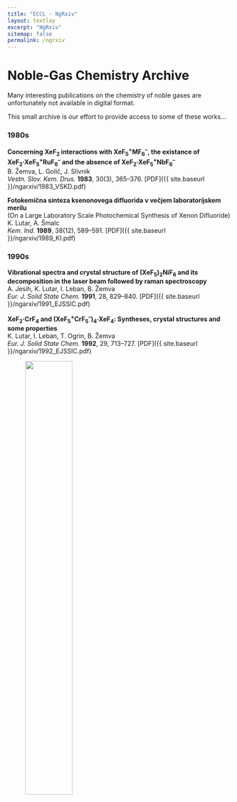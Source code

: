 ```yaml
---
title: "ECCL - NgRxiv"
layout: textlay
excerpt: "NgRxiv"
sitemap: false
permalink: /ngrxiv
---
```


# Noble-Gas Chemistry Archive

Many interesting publications on the chemistry of noble gases are unfortunately not available in digital format. 

This small archive is our effort to provide access to some of these works...

### 1980s

**Concerning XeF<sub>2</sub> interactions with XeF<sub>5</sub><sup>+</sup>MF<sub>6</sub><sup>–</sup>, the existance of XeF<sub>2</sub>&#183;XeF<sub>5</sub><sup>+</sup>RuF<sub>6</sub><sup>–</sup> and the absence of XeF<sub>2</sub>&#183;XeF<sub>5</sub><sup>+</sup>NbF<sub>6</sub><sup>–</sup>**
<br>B. Žemva, L. Golič, J. Slivnik
<br>*Vestn. Slov. Kem. Drus.* **1983**, 30(3), 365–376. [PDF]({{ site.baseurl }}/ngarxiv/1983_VSKD.pdf)

**Fotokemična sinteza ksenonovega difluorida v večjem laboratorijskem merilu**
<br>(On a Large Laboratory Scale Photochemical Synthesis of Xenon Difluoride)
<br>K. Lutar, A. Šmalc
<br>*Kem. Ind.* **1989**, 38(12), 589–591. [PDF]({{ site.baseurl }}/ngarxiv/1989_KI.pdf)

### 1990s

**Vibrational spectra and crystal structure of (XeF<sub>5</sub>)<sub>2</sub>NiF<sub>6</sub> and its decomposition in the laser beam followed by raman spectroscopy**
<br>A. Jesih, K. Lutar, I. Leban, B. Žemva
<br>*Eur. J. Solid State Chem.* **1991**, 28, 829–840. [PDF]({{ site.baseurl }}/ngarxiv/1991_EJSSIC.pdf)

**XeF<sub>2</sub>&#183;CrF<sub>4</sub> and (XeF<sub>5</sub><sup>+</sup>CrF<sub>5</sub><sup>–</sup>)<sub>4</sub>&#183;XeF<sub>4</sub>: Syntheses, crystal structures and some properties**
<br>K. Lutar, I. Leban, T. Ogrin, B. Žemva
<br>*Eur. J. Solid State Chem.* **1992**, 29, 713–727. [PDF]({{ site.baseurl }}/ngarxiv/1992_EJSSIC.pdf)


<figure>
<img src="{{ site.url }}{{ site.baseurl }}/images/NgRXeiv.png" width="50%">
</figure>
